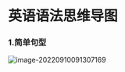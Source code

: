 # 英语语法思维导图
### 1.简单句型

![image-20220910091307169](https://img.usj.cc/i/2022/09/10/631be4ab161cd.webp)
